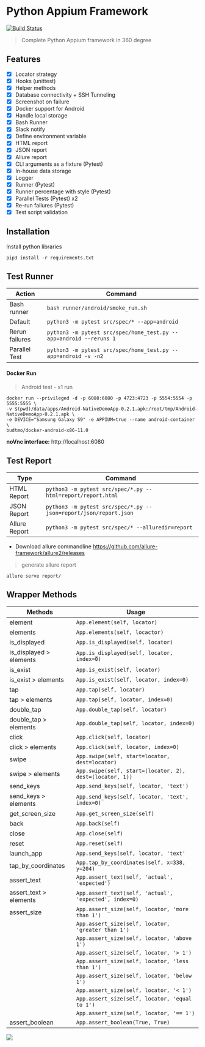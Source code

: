 # Python Appium Framework
[![Build Status](https://travis-ci.org/prashanth-sams/python-appium-framework.svg?branch=master)](https://travis-ci.org/prashanth-sams/python-appium-framework)
> Complete Python Appium framework in 360 degree 

## Features
- [x] Locator strategy
- [x] Hooks (unittest)
- [x] Helper methods
- [x] Database connectivity + SSH Tunneling
- [x] Screenshot on failure
- [x] Docker support for Android
- [x] Handle local storage
- [x] Bash Runner
- [x] Slack notify
- [x] Define environment variable
- [x] HTML report
- [x] JSON report
- [x] Allure report
- [x] CLI arguments as a fixture (Pytest)
- [x] In-house data storage
- [x] Logger
- [x] Runner (Pytest)
- [x] Runner percentage with style (Pytest)
- [x] Parallel Tests (Pytest) x2
- [x] Re-run failures (Pytest)
- [x] Test script validation

## Installation
Install python libraries

    pip3 install -r requirements.txt

## Test Runner

| Action         | Command            |
| -------------- | ---------          |
| Bash runner    | `bash runner/android/smoke_run.sh` |
| Default        | `python3 -m pytest src/spec/* --app=android` |
| Rerun failures | `python3 -m pytest src/spec/home_test.py --app=android --reruns 1` |
| Parallel Test  | `python3 -m pytest src/spec/home_test.py --app=android -v -n2` |

#### Docker Run
> Android test - x1 run
```shell script
docker run --privileged -d -p 6080:6080 -p 4723:4723 -p 5554:5554 -p 5555:5555 \ 
-v $(pwd)/data/apps/Android-NativeDemoApp-0.2.1.apk:/root/tmp/Android-NativeDemoApp-0.2.1.apk \
-e DEVICE="Samsung Galaxy S9" -e APPIUM=true --name android-container \
budtmo/docker-android-x86-11.0
```
**noVnc interface:** http://localhost:6080

## Test Report
| Type           | Command            |
| -------------- | ---------          |
| HTML Report    | `python3 -m pytest src/spec/*.py --html=report/report.html` |
| JSON Report    | `python3 -m pytest src/spec/*.py --json=report/json/report.json` |
| Allure Report    | `python3 -m pytest src/spec/* --alluredir=report` |

- Download allure commandline 
https://github.com/allure-framework/allure2/releases

>  generate allure report
```
allure serve report/
```

## Wrapper Methods
| Methods                  | Usage                                                      |
| --------------           | ---------                                                  |
| element                  | `App.element(self, locator)`                               |
| elements                 | `App.elements(self, locactor)`                             |
| is_displayed             | `App.is_displayed(self, locator)`                          |
| is_displayed > elements  | `App.is_displayed(self, locator, index=0)`                 |
| is_exist                 | `App.is_exist(self, locator)`                              |
| is_exist > elements      | `App.is_exist(self, locator, index=0)`                     |
| tap                      | `App.tap(self, locator)`                                   |
| tap > elements           | `App.tap(self, locator, index=0)`                          |
| double_tap               | `App.double_tap(self, locator)`                            |
| double_tap > elements    | `App.double_tap(self, locator, index=0)`                   |
| click                    | `App.click(self, locator)`                                 |
| click > elements         | `App.click(self, locator, index=0)`                        |
| swipe                    | `App.swipe(self, start=locator, dest=locator)`             |
| swipe > elements         | `App.swipe(self, start=(locator, 2), dest=(locator, 1))`   |
| send_keys                | `App.send_keys(self, locator, 'text')`                     |
| send_keys > elements     | `App.send_keys(self, locator, 'text', index=0)`            |
| get_screen_size          | `App.get_screen_size(self)`                                |
| back                     | `App.back(self)`                                           |
| close                    | `App.close(self)`                                          |
| reset                    | `App.reset(self)`                                          | 
| launch_app               | `App.send_keys(self, locator, 'text'`                      | 
| tap_by_coordinates       | `App.tap_by_coordinates(self, x=338, y=204)`               |
| assert_text              | `App.assert_text(self, 'actual', 'expected')`              |
| assert_text > elements   | `App.assert_text(self, 'actual', 'expected', index=0)`     |
| assert_size              | `App.assert_size(self, locator, 'more than 1')`            |
|                          | `App.assert_size(self, locator, 'greater than 1')`         |
|                          | `App.assert_size(self, locator, 'above 1')`                |
|                          | `App.assert_size(self, locator, '> 1')`                    |
|                          | `App.assert_size(self, locator, 'less than 1')`            |
|                          | `App.assert_size(self, locator, 'below 1')`                |
|                          | `App.assert_size(self, locator, '< 1')`                    |
|                          | `App.assert_size(self, locator, 'equal to 1')`             |
|                          | `App.assert_size(self, locator, '== 1')`                   |
| assert_boolean           | `App.assert_boolean(True, True)`                           |

![](https://i.imgur.com/5vjklOb.png)